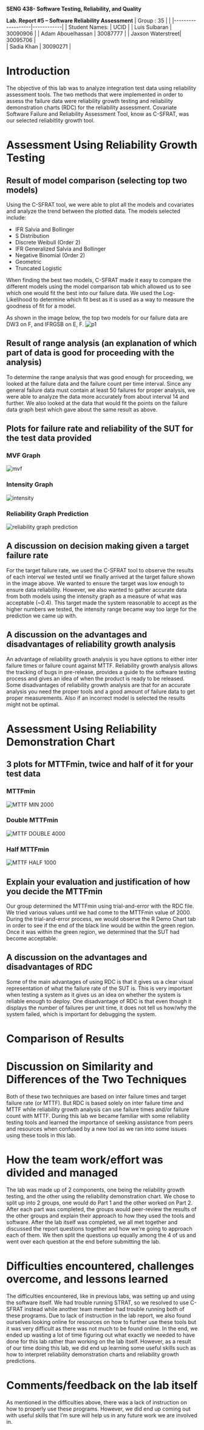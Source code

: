 **SENG 438- Software Testing, Reliability, and Quality**

**Lab. Report \#5 – Software Reliability Assessment**
| Group \:  35     |            |
|-------------------|------------|
| Student Names:    |    UCID    |
| Luis Sulbaran     | 30090906   |
| Adam Abouelhassan | 30087777   |
| Jaxson Waterstreet| 30095706   |  
| Sadia Khan        | 30090271   |

# Introduction
The objective of this lab was to analyze integration test data using reliability assessment tools. The two methods that were implemented in order to assess the failure data were reliability growth testing and reliability demonstration charts (RDC) for the reliability assessment. Covariate Software Failure and Reliability Assessment Tool, know as C-SFRAT, was our selected reliabitlity growth tool.

# Assessment Using Reliability Growth Testing 

## Result of model comparison (selecting top two models)
Using the C-SFRAT tool, we were able to plot all the models and covariates and analyze the trend between the plotted data. The models selected include:

- IFR Salvia and Bollinger
- S Distribution
- Discrete Weibull (Order 2)
- IFR Generalized Salvia and Bollinger
- Negative Binomial (Order 2)
- Geometric
- Truncated Logistic

When finding the best two models, C-SFRAT made it easy to compare the different models using the model comparison tab which allowed us to see which one would fit the best into our failure data. We used the Log-Likelihood to determine which fit best as it is used as a way to measure the goodness of fit for a model.

As shown in the image below, the top two models for our failure data are DW3 on F, and IFRGSB on E, F.
![p1](https://user-images.githubusercontent.com/81999006/162554587-f562ee63-2969-491f-a6cf-8d4a83b8df1a.png)

## Result of range analysis (an explanation of which part of data is good for proceeding with the analysis)	

To determine the range analysis that was good enough for proceeding, we looked at the failure data and the failure count per time interval.  Since any general failure data must contain at least 50 failures for proper analysis, we were able to analyze the data more accurately from about interval 14 and further. We also looked at the data that would fit the points on the failure data graph best which gave about the same result as above.

## Plots for failure rate and reliability of the SUT for the test data provided	

### MVF Graph
![mvf](https://user-images.githubusercontent.com/81999006/162554692-6c7e9c5b-44a2-44e3-ae17-9b82fdae1cde.png)

### Intensity Graph
![intensity](https://user-images.githubusercontent.com/81999006/162554690-fe060d14-b163-48b4-a219-1600c4e75b91.png)

### Reliability Graph Prediction
![reliability graph prediction](https://user-images.githubusercontent.com/81999006/162554693-8af29c6d-04c9-4afe-99c9-fba8d96f0e6a.png)

## A discussion on decision making given a target failure rate	

For the target failure rate, we used the C-SFRAT tool to observe the results of each interval we tested until we finally arrived at the target failure shown in the image above. We wanted to ensure the target was low enough to ensure data reliability. However, we also wanted to gather accurate data from both models using the intensity graph as a measure of what was acceptable (~0.4). This target made the system reasonable to accept as the higher numbers we tested, the intensity range became way too large for the prediction we came up with.

## A discussion on the advantages and disadvantages of reliability growth analysis

An advantage of reliability growth analysis is you have options to either inter failure times or failure count against MTTF. Reliability growth analysis allows the tracking of bugs in pre-release, provides a guide to the software testing process and gives an idea of when the product is ready to be released. Some disadvantages of reliability growth analysis are that for an accurate analysis you need the proper tools and a good amount of failure data to get proper measurements. Also if an incorrect model is selected the results might not be optimal.

# Assessment Using Reliability Demonstration Chart 

## 3 plots for MTTFmin, twice and half of it for your test data	
### MTTFmin
![MTTF MIN 2000](https://user-images.githubusercontent.com/81999006/162556542-2e4eab71-e31e-4a7c-b162-d0aa55249430.png)

### Double MTTFmin
![MTTF DOUBLE 4000](https://user-images.githubusercontent.com/81999006/162556540-e6865187-dd5d-46ff-af8e-6e435193f6d0.png)

### Half MTTFmin
![MTTF HALF 1000](https://user-images.githubusercontent.com/81999006/162556541-0410d501-77a7-4458-9fdc-6c7f8e0c733f.png)

## Explain your evaluation and justification of how you decide the MTTFmin	

Our group determined the MTTFmin using trial-and-error with the RDC file. We tried various values until we had come to the MTTFmin value of 2000. During the trial-and-error process, we would observe the R Demo Chart tab in order to see if the end of the black line would be within the green region. Once it was within the green region, we determined that the SUT had become acceptable.

## A discussion on the advantages and disadvantages of RDC

Some of the main advantages of using RDC is that it gives us a clear visual representation of what the failure rate of the SUT is. This is very important when testing a system as it gives us an idea on whether the system is reliable enough to deploy. One disadvantage of RDC is that even though it displays the number of failures per unit time, it does not tell us how/why the system failed, which is important for debugging the system. 

# Comparison of Results

# Discussion on Similarity and Differences of the Two Techniques

Both of these two techniques are based on inter failure times and target failure rate (or MTTF). But RDC is based solely on inter failure time and MTTF while reliability growth analysis can use failure times and/or failure count with MTTF. During this lab we became familiar with some reliability testing tools and learned the importance of seeking assistance from peers and resources when confused by a new tool as we ran into some issues using these tools in this lab.

# How the team work/effort was divided and managed

The lab was made up of 2 components, one being the reliability growth testing, and the other using the reliability demonstration chart. We chose to split up into 2 groups, one would do Part 1 and the other worked on Part 2. After each part was completed, the groups would peer-review the results of the other groups and explain their approach to how they used the tools and software. After the lab itself was completed, we all met together and discussed the report questions together and how we're going to approach each of them. We then split the questions up equally among the 4 of us and went over each question at the end before submitting the lab.

# Difficulties encountered, challenges overcome, and lessons learned

The difficulties encountered, like in previous labs, was setting up and using the software itself. We had trouble running STRAT, so we resolved to use C-SFRAT instead while another team member had trouble running both of these programs. Due to lack of instruction in the lab report, we also found ourselves looking online for resources on how to further use these tools but it was very difficult as there was not much to be found online. In the end, we ended up wasting a lot of time figuring out what exactly we needed to have done for this lab rather than working on the lab itself. However, as a result of our time doing this lab, we did end up learning some useful skills such as how to interpret reliability demonstration charts and reliability growth predictions.

# Comments/feedback on the lab itself

As mentioned in the difficulties above, there was a lack of instruction on how to properly use these programs. However, we did end up coming out with useful skills that I’m sure will help us in any future work we are involved in.
